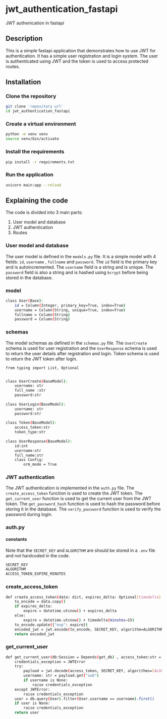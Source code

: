 # jwt_authentication_fastapi
 JWT authenication in fastapi


## Description
This is a simple fastapi application that demonstrates how to use JWT for authentication. It has a simple user registration and login system. The user is authenticated using JWT and the token is used to access protected routes.



## Installation
### Clone the repository
```bash
git clone 'repository url'
cd jwt_authentication_fastapi
```
### Create a virtual environment
```bash
python -m venv venv
source venv/bin/activate
```
### Install the requirements

```bash
pip install -r requirements.txt


```
### Run the application
```bash
uvicorn main:app --reload
```

## Explaining the code
The code is divided into 3 main parts:
1. User model and database
2. JWT authentication
3. Routes


### User model and database
The user model is defined in the `models.py` file. It is a simple model with 4 fields: `id`, `username` , `fullname` and `password`. The `id` field is the primary key and is autoincremented. The `username` field is a string and is unique. The `password` field is also a string and is hashed using `bcrypt` before being stored in the database.

### model

```bash
class User(Base):
    id = Column(Integer, primary_key=True, index=True)
    username = Column(String, unique=True, index=True)
    fullname = Column(String)
    password = Column(String)
```

### schemas
The model schemas as defined in the `schemas.py` file. The `UserCreate` schema is used for user registration and the `UserResponse` schema is used to return the user details after registration and login. Token schema is used to return the JWT token after login.
```bash
from typing import List, Optional


class UserCreate(BaseModel):
    username: str
    full_name :str
    password:str
    
class UserLogin(BaseModel):
    username: str
    password:str
    
class Token(BaseModel):
    access_token:str
    token_type:str
    
class UserResponse(BaseModel):
    id:int
    username:str
    full_name:str
    class Config:
        orm_mode = True

```

### JWT authentication
The JWT authentication is implemented in the `auth.py` file. The `create_access_token` function is used to create the JWT token. The `get_current_user` function is used to get the current user from the JWT token. The `get_password_hash` function is used to hash the password before storing it in the database. The `verify_password` function is used to verify the password during login.

### auth.py

#### constants
Note that the `SECRET_KEY` and `ALGORITHM` are  should be stored in a `.env` file and not hardcoded in the code.

```bash
SECRET_KEY
ALGORITHM
ACCESS_TOKEN_EXPIRE_MINUTES
```


### create_access_token
```bash
def create_access_token(data: dict, expires_delta: Optional[timedelta] = None):
    to_encode = data.copy()
    if expires_delta:
        expire = datetime.utcnow() + expires_delta
    else:
        expire = datetime.utcnow() + timedelta(minutes=15)
    to_encode.update({"exp": expire})
    encoded_jwt = jwt.encode(to_encode, SECRET_KEY, algorithm=ALGORITHM)
    return encoded_jwt 
```

### get_current_user
```bash
def get_current_user(db:Session = Depends(get_db) , access_token:str = Depends(oauth2_schema)):
    credentials_exception = JWTError
    try:
        payload = jwt.decode(access_token, SECRET_KEY, algorithms=[ALGORITHM])
        username: str = payload.get("sub")
        if username is None:
            raise credentials_exception
    except JWTError:
        raise credentials_exception
    user = db.query(User).filter(User.username == username).first()
    if user is None:
        raise credentials_exception
    return user

```